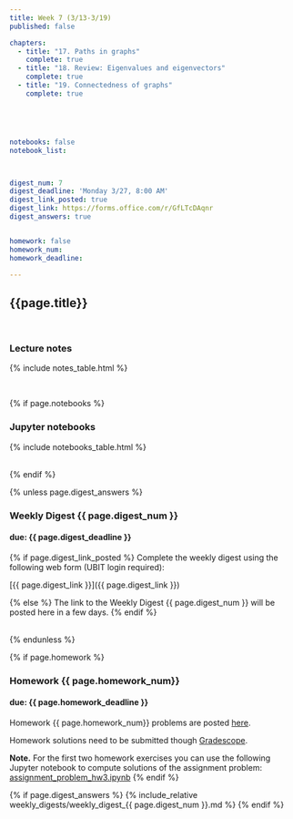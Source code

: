 ```yaml
---
title: Week 7 (3/13-3/19)
published: false

chapters:
  - title: "17. Paths in graphs"
    complete: true
  - title: "18. Review: Eigenvalues and eigenvectors"
    complete: true
  - title: "19. Connectedness of graphs"
    complete: true





notebooks: false
notebook_list:



digest_num: 7
digest_deadline: 'Monday 3/27, 8:00 AM'
digest_link_posted: true
digest_link: https://forms.office.com/r/GfLTcDAqnr
digest_answers: true


homework: false
homework_num:
homework_deadline:

---
```


<style>
    ul {
        padding-left: 20px;
    }
</style>


## {{page.title}}

<br/>

### Lecture notes

{% include notes_table.html %}

<br/>

{% if page.notebooks %}
### Jupyter notebooks

{% include notebooks_table.html %}

<br/>
{% endif %}


{% unless page.digest_answers %}
### Weekly Digest {{ page.digest_num }}
#### due: {{ page.digest_deadline }}

{% if page.digest_link_posted %}
Complete the weekly digest using the following web form (UBIT login required):

[{{ page.digest_link }}]({{ page.digest_link }})

{% else %}
The link to the Weekly Digest {{ page.digest_num }} will be posted here
in a few days.
{% endif %}

<br/>
{% endunless %}


{% if page.homework %}
### Homework {{ page.homework_num}}
#### due: {{ page.homework_deadline }}

Homework {{ page.homework_num}} problems are posted <a href="{{ site.baseurl }}/assets/homework/hw_{{ page.homework_num }}.pdf" target="_blank">here</a>.

Homework solutions need to be submitted though [Gradescope](https://www.gradescope.com/).

**Note.** For the first two homework exercises you can use the following Jupyter notebook to compute
solutions of the assignment problem: <a href="{{site.baseurl}}/assets/notebooks/assignment_problem_hw3.ipynb" target="_blank">assignment_problem_hw3.ipynb</a>
{% endif %}



{% if page.digest_answers %}
{% include_relative weekly_digests/weekly_digest_{{ page.digest_num }}.md %}
{% endif %}
